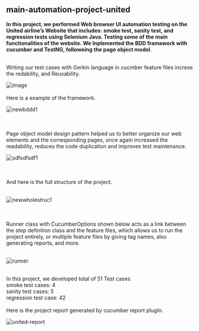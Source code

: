 ﻿## main-automation-project-united
 **In this project, we performed Web browser UI automation testing on the United airline’s Website that includes: smoke test, sanity test, and regression tests using Selenium Java. Testing some of the main functionalities of the website. We Inplemented the BDD framework with cucumber and TestNG, followeing the page object model**.
 <br />
 <br />
 

Writing our test cases with Gerkin language in cucmber feature files increse the redability, and Reusability.<br />

 ![image](https://user-images.githubusercontent.com/40803114/145426205-a94e3383-fde0-41fb-9f1f-be7f8f7a009c.png) 
<br />
<br />
Here is a example of the framework.<br />

 ![newbddd1](https://user-images.githubusercontent.com/40803114/145866472-d2850302-e302-4491-a61f-72d89a934d19.png)
 
<br />
<br /> 
Page object model design pattern helped us to better organize our web elements and the corresponding pages, once again increased the readability, reduces the code duplication and improves test maintenance.<br />

 ![sdfsdfsdf1](https://user-images.githubusercontent.com/40803114/145866782-877e3719-b248-4216-8020-8d3b4be6e387.png)

<br />
<br />
And here is the full structure of the project.<br />
<br />

 ![newwholestruc1](https://user-images.githubusercontent.com/40803114/145866743-62bd30fd-3466-45ed-afe7-7a652a767572.png)
 


<br />
<br />
Runner class with CucumberOptions shown below acts as a link between the step definition class and the feature files, which allows us to run the project entirely, or multiple feature files by giving tag names, also generating reports, and more.<br />
<br />

 ![runner](https://user-images.githubusercontent.com/40803114/145430515-6fefc76a-0239-4ffa-aca8-b31866de6953.PNG)



<br />
In this project, we developed total of 51 Test cases<br />
smoke test cases: 4<br />
sanity test cases: 5<br />
regression test case: 42<br />
<br />
Here is the project report generated by cucumber report plugIn.<br />


 ![united-report](https://user-images.githubusercontent.com/40803114/145447601-75fa3d34-4610-40e1-bf9b-59456c6f64d2.PNG)
 




 
